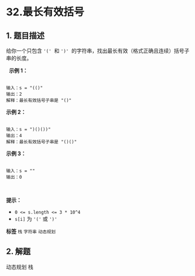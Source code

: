 # 32.最长有效括号

## 1. 题目描述

给你一个只包含 `'('`  和 `')'`  的字符串，找出最长有效（格式正确且连续）括号子串的长度。

 
 **示例 1：** 

```

输入：s = "(()"
输出：2
解释：最长有效括号子串是 "()"

```
 **示例 2：** 

```

输入：s = ")()())"
输出：4
解释：最长有效括号子串是 "()()"

```
 **示例 3：** 

```

输入：s = ""
输出：0

```
 

 **提示：** 
-  `0 <= s.length <= 3 * 10^4` 
-  `s[i]` 为 `'('` 或 `')'` 
 
**标签**
`栈` `字符串` `动态规划` 


## 2. 解题
动态规划
栈
